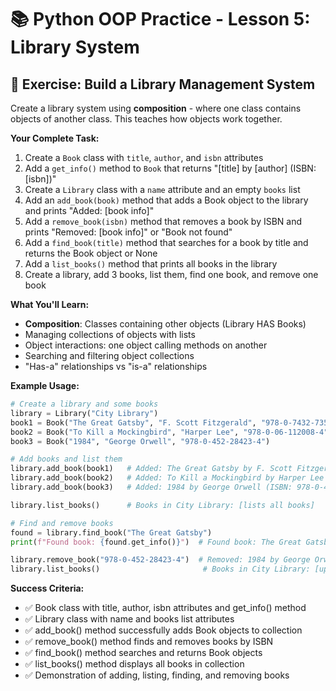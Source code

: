 # 📚 Python OOP Practice - Lesson 5: Library System

## 📝 Exercise: Build a Library Management System

Create a library system using **composition** - where one class contains objects of another class. This teaches how objects work together.

**Your Complete Task:**
1. Create a `Book` class with `title`, `author`, and `isbn` attributes
2. Add a `get_info()` method to `Book` that returns "[title] by [author] (ISBN: [isbn])"
3. Create a `Library` class with a `name` attribute and an empty `books` list
4. Add an `add_book(book)` method that adds a Book object to the library and prints "Added: [book info]"
5. Add a `remove_book(isbn)` method that removes a book by ISBN and prints "Removed: [book info]" or "Book not found"
6. Add a `find_book(title)` method that searches for a book by title and returns the Book object or None
7. Add a `list_books()` method that prints all books in the library
8. Create a library, add 3 books, list them, find one book, and remove one book

**What You'll Learn:**
- **Composition**: Classes containing other objects (Library HAS Books)
- Managing collections of objects with lists
- Object interactions: one object calling methods on another
- Searching and filtering object collections
- "Has-a" relationships vs "is-a" relationships

**Example Usage:**
```python
# Create a library and some books
library = Library("City Library")
book1 = Book("The Great Gatsby", "F. Scott Fitzgerald", "978-0-7432-7356-5")
book2 = Book("To Kill a Mockingbird", "Harper Lee", "978-0-06-112008-4")
book3 = Book("1984", "George Orwell", "978-0-452-28423-4")

# Add books and list them
library.add_book(book1)   # Added: The Great Gatsby by F. Scott Fitzgerald (ISBN: 978-0-7432-7356-5)
library.add_book(book2)   # Added: To Kill a Mockingbird by Harper Lee (ISBN: 978-0-06-112008-4)
library.add_book(book3)   # Added: 1984 by George Orwell (ISBN: 978-0-452-28423-4)

library.list_books()      # Books in City Library: [lists all books]

# Find and remove books
found = library.find_book("The Great Gatsby")
print(f"Found book: {found.get_info()}")  # Found book: The Great Gatsby by...

library.remove_book("978-0-452-28423-4")  # Removed: 1984 by George Orwell...
library.list_books()                       # Books in City Library: [updated list]
```

**Success Criteria:**
- ✅ Book class with title, author, isbn attributes and get_info() method
- ✅ Library class with name and books list attributes
- ✅ add_book() method successfully adds Book objects to collection
- ✅ remove_book() method finds and removes books by ISBN
- ✅ find_book() method searches and returns Book objects
- ✅ list_books() method displays all books in collection
- ✅ Demonstration of adding, listing, finding, and removing books